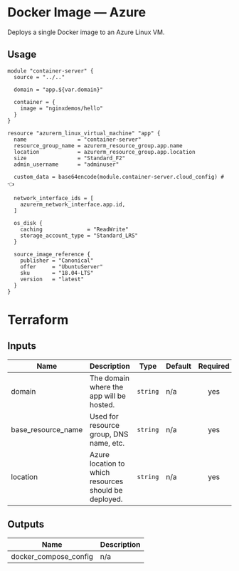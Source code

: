 # Docker Image — Azure

Deploys a single Docker image to an Azure Linux VM.

## Usage

```hcl
module "container-server" {
  source = "../.."

  domain = "app.${var.domain}"

  container = {
    image = "nginxdemos/hello"
  }
}

resource "azurerm_linux_virtual_machine" "app" {
  name                = "container-server"
  resource_group_name = azurerm_resource_group.app.name
  location            = azurerm_resource_group.app.location
  size                = "Standard_F2"
  admin_username      = "adminuser"

  custom_data = base64encode(module.container-server.cloud_config) # 👈

  network_interface_ids = [
    azurerm_network_interface.app.id,
  ]

  os_disk {
    caching              = "ReadWrite"
    storage_account_type = "Standard_LRS"
  }

  source_image_reference {
    publisher = "Canonical"
    offer     = "UbuntuServer"
    sku       = "18.04-LTS"
    version   = "latest"
  }
}

```

# Terraform

## Inputs

| Name               | Description                                                          | Type     | Default | Required |
| ------------------ | -------------------------------------------------------------------- | -------- | ------- | :------: |
| domain             | The domain where the app will be hosted.                             | `string` | n/a     |   yes    |
| base_resource_name | Used for resource group, DNS name, etc.                              | `string` | n/a     |   yes    |
| location           | Azure location to which resources should be deployed.                | `string` | n/a     |   yes    |

## Outputs

| Name                  | Description |
| --------------------- | ----------- |
| docker_compose_config | n/a         |
